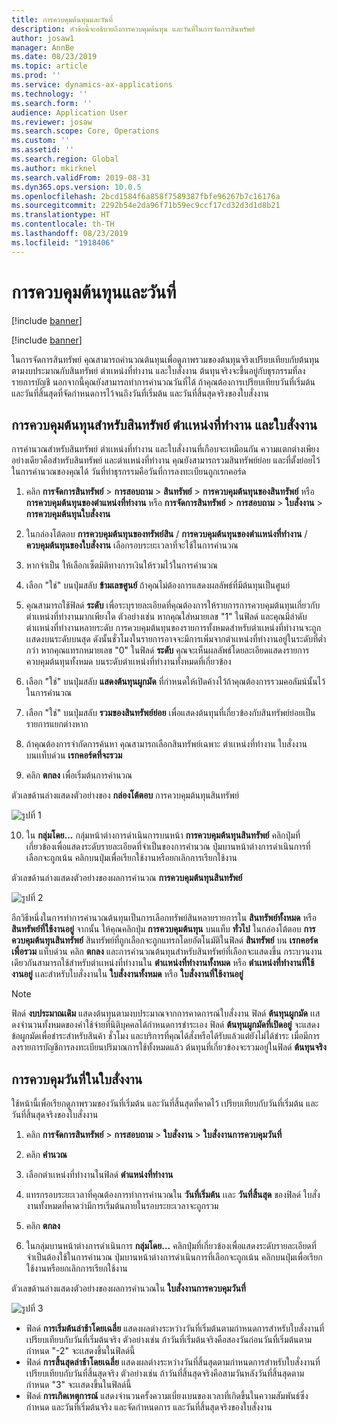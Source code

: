 ```yaml
---
title: การควบคุมต้นทุนและวันที่
description: หัวข้อนี้จะอธิบายถึงการควบคุมต้นทุน และวันที่ในการจัดการสินทรัพย์
author: josaw1
manager: AnnBe
ms.date: 08/23/2019
ms.topic: article
ms.prod: ''
ms.service: dynamics-ax-applications
ms.technology: ''
ms.search.form: ''
audience: Application User
ms.reviewer: josaw
ms.search.scope: Core, Operations
ms.custom: ''
ms.assetid: ''
ms.search.region: Global
ms.author: mkirknel
ms.search.validFrom: 2019-08-31
ms.dyn365.ops.version: 10.0.5
ms.openlocfilehash: 2bcd1584f6a858f7589387fbfe96267b7c16176a
ms.sourcegitcommit: 2292b54e2da96f71b59ec9ccf17cd32d3d1d8b21
ms.translationtype: HT
ms.contentlocale: th-TH
ms.lasthandoff: 08/23/2019
ms.locfileid: "1918406"
---
```

# <a name="cost-and-date-control"></a>การควบคุมต้นทุนและวันที่

[!include [banner](../../includes/banner.md)]

[!include [banner](../../includes/preview-banner.md)]

ในการจัดการสินทรัพย์ คุณสามารถคำนวณต้นทุนเพื่อดูภาพรวมของต้นทุนจริงเปรียบเทียบกับต้นทุนตามงบประมาณกับสินทรัพย์ ตำเเหน่งที่ทำงาน และใบสั่งงาน ต้นทุนจริงจะขึ้นอยู่กับธุรกรรมที่ลงรายการบัญชี นอกจากนี้คุณยังสามารถทำการคำนวณวันที่ได้ ถ้าคุณต้องการเปรียบเทียบวันที่เริ่มต้น และวันที่สิ้นสุดที่จัดกำหนดการไว้จนถึงวันที่เริ่มต้น และวันที่สิ้นสุดจริงของใบสั่งงาน

## <a name="cost-control-for-assets-functional-locations-and-work-orders"></a>การควบคุมต้นทุนสำหรับสินทรัพย์ ตำเเหน่งที่ทำงาน และใบสั่งงาน

การคำนวณสำหรับสินทรัพย์ ตำเเหน่งที่ทำงาน และใบสั่งงานที่เกือบจะเหมือนกัน ความแตกต่างเพียงอย่างเดียวคือสำหรับสินทรัพย์ และตำเเหน่งที่ทำงาน คุณยังสามารถรวมสินทรัพย์ย่อย และที่ตั้งย่อยไว้ในการคำนวณของคุณได้ วันที่ทำธุรกรรมคือวันที่การลงทะเบียนถูกเรกคอร์ด

1. คลิก **การจัดการสินทรัพย์** > **การสอบถาม** > **สินทรัพย์** > **การควบคุมต้นทุนของสินทรัพย์** หรือ **การควบคุมต้นทุนของตำแหน่งที่ทำงาน** หรือ **การจัดการสินทรัพย์** > **การสอบถาม** > **ใบสั่งงาน** > **การควบคุมต้นทุนใบสั่งงาน**

2. ในกล่องโต้ตอบ **การควบคุมต้นทุนของทรัพย์สิน** / **การควบคุมต้นทุนของตำเเหน่งที่ทำงาน** / **ควบคุมต้นทุนของใบสั่งงาน** เลือกรอบระยะเวลาที่จะใช้ในการคำนวณ

3. หากจำเป็น ให้เลือกเซ็ตมิติทางการเงินให้รวมไว้ในการคำนวณ

4. เลือก "ใช่" บนปุ่มสลับ **ข้ามเลขศูนย์** ถ้าคุณไม่ต้องการแสดงผลลัพธ์ที่มีต้นทุนเป็นศูนย์

5. คุณสามารถใช้ฟิลด์ **ระดับ** เพื่อระบุรายละเอียดที่คุณต้องการให้รายการการควบคุมต้นทุนเกี่ยวกับตำเเหน่งที่ทำงานมากเพียงใด ตัวอย่างเช่น หากคุณใส่หมายเลข "1" ในฟิลด์ และคุณมีลำดับตำเเหน่งที่ทำงานหลายระดับ การควบคุมต้นทุนของรายการทั้งหมดสำหรับตำเเหน่งที่ทำงานจะถูกเเสดงบนระดับบนสุด ดังนั้นชั่วโมงในรายการอาจจะมีการเพิ่มจากตำเเหน่งที่ทำงานอยู่ในระดับที่ต่ำกว่า หากคุณแทรกหมายเลข "0" ในฟิลด์ **ระดับ** คุณจะเห็นผลลัพธ์โดยละเอียดแสดงรายการควบคุมต้นทุนทั้งหมด บนระดับตำเเหน่งที่ทำงานทั้งหมดที่เกี่ยวข้อง

6. เลือก "ใช่" บนปุ่มสลับ **แสดงต้นทุนผูกมัด** ที่กำหนดให้เปิดค้างไว้ถ้าคุณต้องการรวมคอลัมน์นั้นไว้ในการคำนวณ

7. เลือก "ใช่" บนปุ่มสลับ **รวมของสินทรัพย์ย่อย** เพื่อแสดงต้นทุนที่เกี่ยวข้องกับสินทรัพย์ย่อยเป็นรายการแยกต่างหาก

8. ถ้าคุณต้องการจำกัดการค้นหา คุณสามารถเลือกสินทรัพย์เฉพาะ ตำเเหน่งที่ทำงาน ใบสั่งงาน บนเเท็บด่วน **เรกคอร์ดที่จะรวม**

9. คลิก **ตกลง** เพื่อเริ่มต้นการคำนวณ

ตัวเลขด้านล่างแสดงตัวอย่างของ **กล่องโต้ตอบ** การควบคุมต้นทุนสินทรัพย์

![รูปที่ 1](media/01-controlling-and-reporting.png)

10. ใน **กลุ่มโดย...** กลุ่มหน้าต่างการดำเนินการบนหน้า **การควบคุมต้นทุนสินทรัพย์** คลิกปุ่มที่เกี่ยวข้องเพื่อแสดงระดับรายละเอียดที่จำเป็นของการคำนวณ ปุ่มบานหน้าต่างการดำเนินการที่เลือกจะถูกเน้น คลิกบนปุ่มเพื่อเรียกใช้งานหรือยกเลิกการเรียกใช้งาน

ตัวเลขด้านล่างแสดงตัวอย่างของผลการคำนวณ **การควบคุมต้นทุนสินทรัพย์**

![รูปที่ 2](media/02-controlling-and-reporting.png)

อีกวิธีหนึ่งในการทำการคำนวณต้นทุนเป็นการเลือกทรัพย์สินหลายรายการใน **สินทรัพย์ทั้งหมด** หรือ **สินทรัพย์ที่ใช้งานอยู่** จากนั้น ให้คุณคลิกปุ่ม **การควบคุมต้นทุน** บนแท็บ **ทั่วไป** ในกล่องโต้ตอบ **การควบคุมต้นทุนสินทรัพย์** สินทรัพย์ที่ถูกเลือกจะถูกแทรกโดยอัตโนมัติในฟิลด์ **สินทรัพย์** บน **เรกคอร์ดเพื่อรวม** แท็บด่วน คลิก **ตกลง** และการคำนวณต้นทุนสำหรับสินทรัพย์ที่เลือกจะแสดงขึ้น กระบวนงานเดียวกันสามารถใช้สำหรับตำเเหน่งที่ทำงานใน **ตำเเหน่งที่ทำงานทั้งหมด** หรือ **ตำเเหน่งที่ทำงานที่ใช้งานอยู่** เเละสำหรับใบสั่งงานใน **ใบสั่งงานทั้งหมด** หรือ **ใบสั่งงานที่ใช้งานอยู่**

>[!NOTE]
>ฟิลด์ **งบประมาณเดิม** แสดงต้นทุนตามงบประมาณจากการคาดการณ์ใบสั่งงาน ฟิลด์ **ต้นทุนผูกมัด** เเสดงจำนวนทั้งหมดของค่าใช้จ่ายที่นิติบุคคลได้กำหนดการชำระเอง ฟิลด์ **ต้นทุนผูกมัดที่เปิดอยู่** จะแสดงข้อผูกมัดเพื่อชำระสำหรับสินค้า ชั่วโมง และบริการที่คุณได้สั่งหรือได้รับแล้วแต่ยังไม่ได้ชำระ เมื่อมีการลงรายการบัญชีการลงทะเบียนปริมาณการใช้ทั้งหมดแล้ว ต้นทุนที่เกี่ยวข้องจะรวมอยู่ในฟิลด์ **ต้นทุนจริง** 

## <a name="work-order-date-control"></a>การควบคุมวันที่ในใบสั่งงาน

ใช้หน้านี้เพื่อเรียกดูภาพรวมของวันที่เริ่มต้น และวันที่สิ้นสุดที่คาดไว้ เปรียบเทียบกับวันที่เริ่มต้น และวันที่สิ้นสุดจริงของใบสั่งงาน

1. คลิก **การจัดการสินทรัพย์** > **การสอบถาม** > **ใบสั่งงาน** > **ใบสั่งงานการควบคุมวันที่**

2. คลิก **คำนวณ**

3. เลือกตำเเหน่งที่ทำงานในฟิลด์ **ตำแหน่งที่ทำงาน** 

4. แทรกรอบระยะเวลาที่คุณต้องการทำการคำนวณใน **วันที่เริ่มต้น** เเละ **วันที่สิ้นสุด** ของฟิลด์ ใบสั่งงานทั้งหมดที่คาดว่ามีการเริ่มต้นภายในรอบระยะเวลาจะถูกรวม

5. คลิก **ตกลง**

6. ในกลุ่มบานหน้าต่างการดำเนินการ **กลุ่มโดย...** คลิกปุ่มที่เกี่ยวข้องเพื่อแสดงระดับรายละเอียดที่จำเป็นต้องใช้ในการคำนวณ ปุ่มบานหน้าต่างการดำเนินการที่เลือกจะถูกเน้น คลิกบนปุ่มเพื่อเรียกใช้งานหรือยกเลิกการเรียกใช้งาน

ตัวเลขด้านล่างแสดงตัวอย่างของผลการคำนวณใน **ใบสั่งงานการควบคุมวันที่**

![รูปที่ 3](media/03-controlling-and-reporting.png)

- ฟิลด์ **การเริ่มต้นล่าช้าโดยเฉลี่ย** แสดงผลต่างระหว่างวันที่เริ่มต้นตามกำหนดการสำหรับใบสั่งงานที่เปรียบเทียบกับวันที่เริ่มต้นจริง ตัวอย่างเช่น ถ้าวันที่เริ่มต้นจริงคือสองวันก่อนวันที่เริ่มต้นตามกำหนด "-2" จะเเสดงขึ้นในฟิลด์นี้  
- ฟิลด์ **การสิ้นสุดล่าช้าโดยเฉลี่ย** แสดงผลต่างระหว่างวันที่สิ้นสุดตามกำหนดการสำหรับใบสั่งงานที่เปรียบเทียบกับวันที่สิ้นสุดจริง ตัวอย่างเช่น ถ้าวันที่สิ้นสุดจริงคือสามวันหลังวันที่สิ้นสุดตามกำหนด "3" จะเเสดงขึ้นในฟิลด์นี้  
- ฟิลด์ **การเกิดเหตุการณ์** แสดงจำนวนครั้งความเบี่ยงเบนของเวลาที่เกิดขึ้นในความสัมพันธ์ซึ่งกำหนด และวันที่เริ่มต้นจริง และจัดกำหนดการ และวันที่สิ้นสุดจริงของใบสั่งงาน

